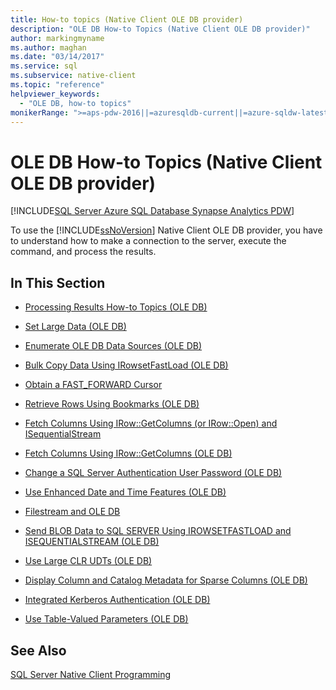 ```yaml
---
title: How-to topics (Native Client OLE DB provider)
description: "OLE DB How-to Topics (Native Client OLE DB provider)"
author: markingmyname
ms.author: maghan
ms.date: "03/14/2017"
ms.service: sql
ms.subservice: native-client
ms.topic: "reference"
helpviewer_keywords:
  - "OLE DB, how-to topics"
monikerRange: ">=aps-pdw-2016||=azuresqldb-current||=azure-sqldw-latest||>=sql-server-2016||>=sql-server-linux-2017||=azuresqldb-mi-current"
---
```

# OLE DB How-to Topics (Native Client OLE DB provider)
[!INCLUDE[SQL Server Azure SQL Database Synapse Analytics PDW](../../includes/applies-to-version/sql-asdb-asdbmi-asa-pdw.md)]

  To use the [!INCLUDE[ssNoVersion](../../includes/ssnoversion-md.md)] Native Client OLE DB provider, you have to understand how to make a connection to the server, execute the command, and process the results.  
  
## In This Section  
  
-   [Processing Results How-to Topics &#40;OLE DB&#41;](../../relational-databases/native-client-ole-db-how-to/results/processing-results-how-to-topics-ole-db.md)  
  
-   [Set Large Data &#40;OLE DB&#41;](../../relational-databases/native-client-ole-db-how-to/set-large-data-ole-db.md)  
  
-   [Enumerate OLE DB Data Sources &#40;OLE DB&#41;](../../relational-databases/native-client-ole-db-how-to/enumerate-ole-db-data-sources-ole-db.md)  
  
-   [Bulk Copy Data Using IRowsetFastLoad &#40;OLE DB&#41;](../../relational-databases/native-client-ole-db-how-to/bulk-copy-data-using-irowsetfastload-ole-db.md)  
  
-   [Obtain a FAST_FORWARD Cursor](../../relational-databases/native-client-ole-db-how-to/obtain-a-fast-forward-cursor.md)  
  
-   [Retrieve Rows Using Bookmarks &#40;OLE DB&#41;](../../relational-databases/native-client-ole-db-how-to/retrieve-rows-using-bookmarks-ole-db.md)  
  
-   [Fetch Columns Using IRow::GetColumns &#40;or IRow::Open&#41; and ISequentialStream](../../relational-databases/native-client-ole-db-how-to/fetch-columns-using-irow-getcolumns-or-irow-open-and-isequentialstream.md)  
  
-   [Fetch Columns Using IRow::GetColumns &#40;OLE DB&#41;](../../relational-databases/native-client-ole-db-how-to/fetch-columns-using-irow-getcolumns-ole-db.md)  
  
-   [Change a SQL Server Authentication User Password &#40;OLE DB&#41;](../../relational-databases/native-client-ole-db-how-to/change-a-sql-server-authentication-user-password-ole-db.md)  
  
-   [Use Enhanced Date and Time Features &#40;OLE DB&#41;](../../relational-databases/native-client-ole-db-how-to/use-enhanced-date-and-time-features-ole-db.md)  
  
-   [Filestream and OLE DB](../../relational-databases/native-client-ole-db-how-to/filestream/filestream-and-ole-db.md)  
  
-   [Send BLOB Data to SQL SERVER Using IROWSETFASTLOAD and ISEQUENTIALSTREAM &#40;OLE DB&#41;](../../relational-databases/native-client-ole-db-how-to/send-blob-data-to-sql-server-using-irowsetfastload-and-isequentialstream-ole-db.md)  
  
-   [Use Large CLR UDTs &#40;OLE DB&#41;](../../relational-databases/native-client-ole-db-how-to/use-large-clr-udts-ole-db.md)  
  
-   [Display Column and Catalog Metadata for Sparse Columns &#40;OLE DB&#41;](../../relational-databases/native-client-ole-db-how-to/display-column-and-catalog-metadata-for-sparse-columns-ole-db.md)  
  
-   [Integrated Kerberos Authentication &#40;OLE DB&#41;](../../relational-databases/native-client-ole-db-how-to/integrated-kerberos-authentication-ole-db.md)  
  
-   [Use Table-Valued Parameters &#40;OLE DB&#41;](../../relational-databases/native-client-ole-db-how-to/use-table-valued-parameters-ole-db.md)  
  
## See Also  
 [SQL Server Native Client Programming](../../relational-databases/native-client/sql-server-native-client-programming.md)  
  
  
